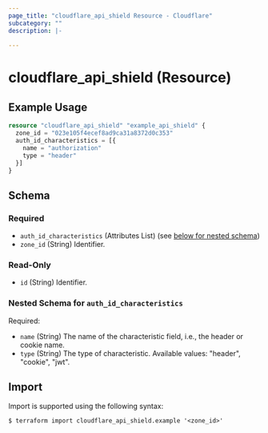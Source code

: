 ```yaml
---
page_title: "cloudflare_api_shield Resource - Cloudflare"
subcategory: ""
description: |-
  
---
```


# cloudflare_api_shield (Resource)



## Example Usage

```terraform
resource "cloudflare_api_shield" "example_api_shield" {
  zone_id = "023e105f4ecef8ad9ca31a8372d0c353"
  auth_id_characteristics = [{
    name = "authorization"
    type = "header"
  }]
}
```

<!-- schema generated by tfplugindocs -->
## Schema

### Required

- `auth_id_characteristics` (Attributes List) (see [below for nested schema](#nestedatt--auth_id_characteristics))
- `zone_id` (String) Identifier.

### Read-Only

- `id` (String) Identifier.

<a id="nestedatt--auth_id_characteristics"></a>
### Nested Schema for `auth_id_characteristics`

Required:

- `name` (String) The name of the characteristic field, i.e., the header or cookie name.
- `type` (String) The type of characteristic.
Available values: "header", "cookie", "jwt".

## Import

Import is supported using the following syntax:

```shell
$ terraform import cloudflare_api_shield.example '<zone_id>'
```
